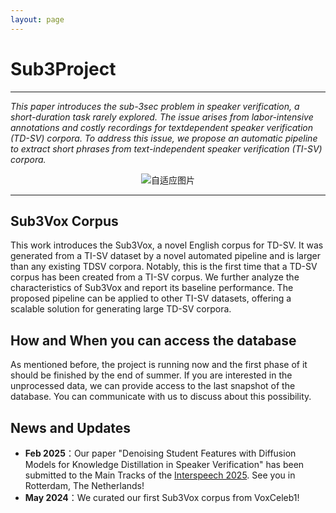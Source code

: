 ```yaml
---
layout: page
---
```

<html lang="en">
<head>
<meta charset="UTF-8">
<meta name="viewport" content="width=device-width, initial-scale=1.0">
<title>自适应图片</title>
<style>
  .center {
    text-align: center;
  }
  .responsive-img1 {
    max-width: 100%;
    height: auto;
  }
  .responsive-img2 {
  max-width: 65%;
  height: auto;
  }
</style>
</head>
<body>
<div class="center">
</div>
</body>
</html>

# Sub3Project

---

*This paper introduces the sub-3sec problem in speaker verification, a short-duration task rarely explored. The issue arises from labor-intensive annotations and costly recordings for textdependent speaker verification (TD-SV) corpora. To address this issue, we propose an automatic pipeline to extract short phrases from text-independent speaker verification (TI-SV) corpora.*

<center>
<img src="https://slash1028.github.io/Image/Paper_title.png" class="responsive-img1" alt="自适应图片">
</center>

---

## Sub3Vox Corpus

This work introduces the Sub3Vox, a novel English corpus for TD-SV. It was generated from a TI-SV dataset by a novel automated pipeline and is larger than any existing TDSV corpora. Notably, this is the first time that a TD-SV corpus has been created from a TI-SV corpus. We further analyze the characteristics of Sub3Vox and report its baseline performance. The proposed pipeline can be applied to other TI-SV datasets, offering a scalable solution for generating large TD-SV corpora.

## How and When you can access the database

As mentioned before, the project is running now and the first phase of it should be finished by the end of summer. If you are interested in the unprocessed data, we can provide access to the last snapshot of the database. You can communicate with us to discuss about this possibility.

## News and Updates

- **Feb 2025**：Our paper "Denoising Student Features with Diffusion Models for Knowledge Distillation in Speaker Verification" has been submitted to the Main Tracks of the [Interspeech 2025](https://www.interspeech2025.org). See you in Rotterdam, The Netherlands!
- **May 2024**：We curated our first Sub3Vox corpus from VoxCeleb1!
